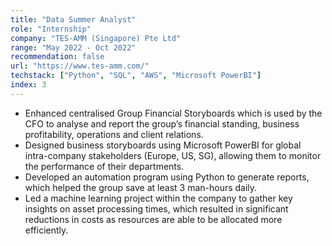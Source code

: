 ```yaml
---
title: "Data Summer Analyst"
role: "Internship"
company: "TES-AMM (Singapore) Pte Ltd"
range: "May 2022 - Oct 2022"
recommendation: false
url: "https://www.tes-amm.com/"
techstack: ["Python", "SQL", "AWS", "Microsoft PowerBI"]
index: 3
---
```


- Enhanced centralised Group Financial Storyboards which is used by the CFO to analyse and report the group’s financial standing, business profitability, operations and client relations.
- Designed business storyboards using Microsoft PowerBI for global intra-company stakeholders (Europe, US, SG), allowing them to monitor the performance of their departments.
- Developed an automation program using Python to generate reports, which helped the group save at least 3 man-hours daily.
- Led a machine learning project within the company to gather key insights on asset processing times, which resulted in significant reductions in costs as resources are able to be allocated more efficiently.
